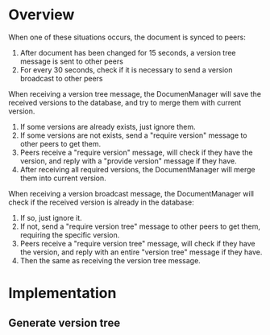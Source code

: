# Overview
When one of these situations occurs, the document is synced to peers:
1. After document has been changed for 15 seconds, a version tree message is sent to other peers
2. For every 30 seconds, check if it is necessary to send a version broadcast to other peers

When receiving a version tree message, the DocumenManager will save the received versions to the database, and try to merge them with current version.
1. If some versions are already exists, just ignore them.
2. If some versions are not exists, send a "require version" message to other peers to get them.
3. Peers receive a "require version" message, will check if they have the version, and reply with a "provide version" message if they have.
4. After receiving all required versions, the DocumentManager will merge them into current version.

When receiving a version broadcast message, the DocumentManager will check if the received version is already in the database:
1. If so, just ignore it.
2. If not, send a "require version tree" message to other peers to get them, requiring the specific version.
3. Peers receive a "require version tree" message, will check if they have the version, and reply with an entire "version tree" message if they have.
4. Then the same as receiving the version tree message.

# Implementation
## Generate version tree
